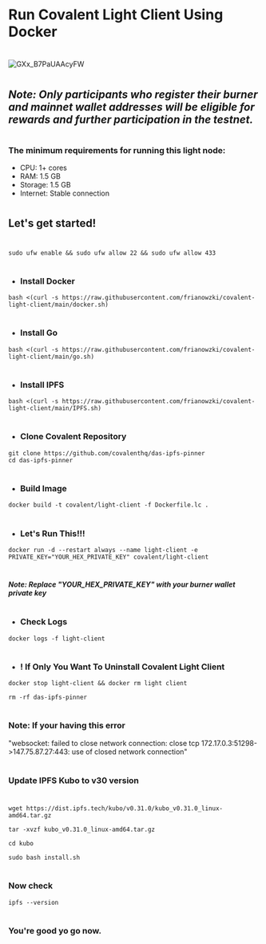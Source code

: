 # Run Covalent Light Client Using Docker 
#
#
#
![GXx_B7PaUAAcyFW](https://github.com/user-attachments/assets/a12c7fc7-b00a-4904-b575-51359c334e5b)
#
## *Note: Only participants who register their burner and mainnet wallet addresses will be eligible for rewards and further participation in the testnet.*
#
### The minimum requirements for running this light node:
- CPU: 1+ cores
- RAM: 1.5 GB
- Storage: 1.5 GB
- Internet: Stable connection
#
## Let's get started!
#
```
sudo ufw enable && sudo ufw allow 22 && sudo ufw allow 433
```
#
- ### Install Docker
```
bash <(curl -s https://raw.githubusercontent.com/frianowzki/covalent-light-client/main/docker.sh)
```
#
- ### Install Go
```
bash <(curl -s https://raw.githubusercontent.com/frianowzki/covalent-light-client/main/go.sh)
```
#
- ### Install IPFS
```
bash <(curl -s https://raw.githubusercontent.com/frianowzki/covalent-light-client/main/IPFS.sh)
```
#
- ### Clone Covalent Repository
```
git clone https://github.com/covalenthq/das-ipfs-pinner
cd das-ipfs-pinner
```
#
- ### Build Image
```
docker build -t covalent/light-client -f Dockerfile.lc .
```
#
- ### Let's Run This!!!
```
docker run -d --restart always --name light-client -e PRIVATE_KEY="YOUR_HEX_PRIVATE_KEY" covalent/light-client
```
#
#### *Note: Replace "YOUR_HEX_PRIVATE_KEY" with your burner wallet private key*
#
#
#
- ### Check Logs
```
docker logs -f light-client
```
#
#
- ### ! If Only You Want To Uninstall Covalent Light Client
```
docker stop light-client && docker rm light client
```
```
rm -rf das-ipfs-pinner
```
#
#
### Note: If your having this error 
"websocket: failed to close network connection: close tcp 172.17.0.3:51298->147.75.87.27:443: use of closed network connection"
#
### Update IPFS Kubo to v30 version
#
```
wget https://dist.ipfs.tech/kubo/v0.31.0/kubo_v0.31.0_linux-amd64.tar.gz
```
```
tar -xvzf kubo_v0.31.0_linux-amd64.tar.gz
```
```
cd kubo
```
```
sudo bash install.sh
```
#
### Now check 
```
ipfs --version
```
#
#
### You're good yo go now. 
